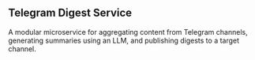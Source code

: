 ## Telegram Digest Service

A modular microservice for aggregating content from Telegram channels, generating summaries using an LLM, and publishing digests to a target channel.